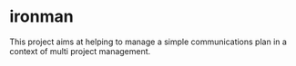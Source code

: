 # ironman

This project aims at helping to manage a simple communications plan in a context of multi project management.
